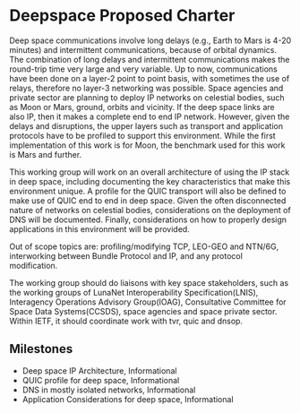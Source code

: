 # Deepspace Proposed Charter

Deep space communications involve long delays (e.g., Earth to Mars is 4-20 minutes) and intermittent communications, because of orbital dynamics. The combination of long delays and intermittent communications makes the round-trip time very large and very variable. Up to now, communications have been done on a layer-2 point to point basis, with sometimes the use of relays, therefore no layer-3 networking was possible. Space agencies and private sector are planning to deploy IP networks on celestial bodies, such as Moon or Mars, ground, orbits and vicinity. If the deep space links are also IP, then it makes a complete end to end IP network. However, given the delays and disruptions, the upper layers such as transport and application protocols have to be profiled to support this environment. While the first implementation of this work is for Moon, the benchmark used for this work is Mars and further.

This working group will work on an overall architecture of using the IP stack in deep space, including documenting the key characteristics that make this environment unique. A profile for the QUIC transport will also be defined to make use of QUIC end to end in deep space. Given the often disconnected nature of networks on celestial bodies, considerations on the deployment of DNS will be documented. Finally, considerations on how to properly design applications in this environment will be provided.

Out of scope topics are: profiling/modifying TCP, LEO-GEO and NTN/6G, interworking between Bundle Protocol and IP, and any protocol modification.

The working group should do liaisons with key space stakeholders, such as the working groups of LunaNet Interoperability Specification(LNIS), Interagency Operations Advisory Group(IOAG), Consultative Committee for Space Data Systems(CCSDS), space agencies and space private sector. Within IETF, it should coordinate work with tvr, quic and dnsop.

## Milestones
* Deep space IP Architecture, Informational
* QUIC profile for deep space, Informational
* DNS in mostly isolated networks, Informational
* Application Considerations for deep space, Informational
